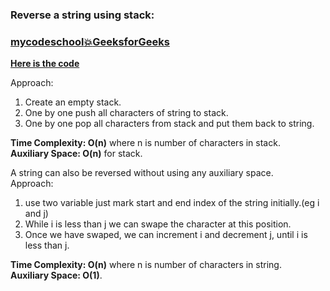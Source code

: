 ### Reverse a string using stack:  
### [mycodeschool](https://www.youtube.com/watch?v=hNP72JdOIgY&list=PL2_aWCzGMAwI3W_JlcBbtYTwiQSsOTa6P&index=18&t=0s)[:boom:GeeksforGeeks](https://www.geeksforgeeks.org/stack-set-3-reverse-string-using-stack/)  
**[Here is the code](https://github.com/Durjoy001/Data-Structure-and-Algorithms/blob/master/Stack%20Queue%20and%20Heap/Stack/Reverse%20a%20string%20and%20linked%20list%20using%20stack/Reverse%20a%20string%20using%20stack.cpp)**  

Approach:  
1) Create an empty stack.    
2) One by one push all characters of string to stack.    
3) One by one pop all characters from stack and put them back to string.   

**Time Complexity: O(n)** where n is number of characters in stack.  
**Auxiliary Space: O(n)** for stack. 

A string can also be reversed without using any auxiliary space.  
Approach:  
1) use two variable just mark start and end index of the string initially.(eg i and j)    
2) While i is less than j we can swape the character at this position.  
3) Once we have swaped, we can increment i and decrement j, until i is less than j.     

**Time Complexity: O(n)** where n is number of characters in string.  
**Auxiliary Space: O(1)**.
